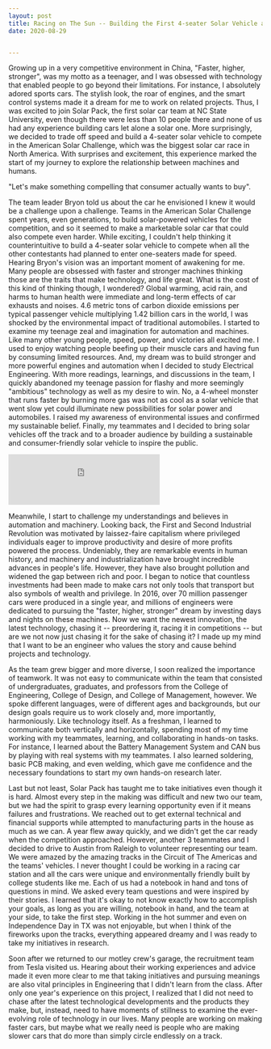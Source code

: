 ```yaml
---
layout: post
title: Racing on The Sun -- Building the First 4-seater Solar Vehicle at NC State University  
date: 2020-08-29 


---
```

 

Growing up in a very competitive environment in China, "Faster, higher, stronger", was my motto as a teenager, and I was obsessed with technology that enabled people to go beyond their limitations. For instance, I absolutely adored sports cars. The stylish look, the roar of engines, and the smart control systems made it a dream for me to work on related projects. Thus, I was excited to join Solar Pack, the first solar car team at NC State University, even though there were less than 10 people there and none of us had any experience building cars let alone a solar one. More surprisingly, we decided to trade off speed and build a 4-seater solar vehicle to compete in the American Solar Challenge, which was the biggest solar car race in North America. With surprises and excitement, this experience marked the start of my journey to explore the relationship between machines and humans. 

"Let's make something compelling that consumer actually wants to buy".

The team leader Bryon told us about the car he envisioned I knew it would be a challenge upon a challenge. Teams in the American Solar Challenge spent years, even generations, to build solar-powered vehicles for the competition, and so it seemed to make a marketable solar car that could also compete even harder. While exciting, I couldn't help thinking it counterintuitive to build a 4-seater solar vehicle to compete when all the other contestants had planned to enter one-seaters made for speed. Hearing Bryon's vision was an important moment of awakening for me. Many people are obsessed with faster and stronger machines thinking those are the traits that make technology, and life great. What is the cost of this kind of thinking though, I wondered? Global warming, acid rain, and harms to human health were immediate and long-term effects of car exhausts and noises. 4.6 metric tons of carbon dioxide emissions per typical passenger vehicle multiplying 1.42 billion cars in the world, I was shocked by the environmental impact of traditional automobiles. I started to examine my teenage zeal and imagination for automation and machines. Like many other young people, speed, power, and victories all excited me. I used to enjoy watching people beefing up their muscle cars and having fun by consuming limited resources. And, my dream was to build stronger and more powerful engines and automation when I decided to study Electrical Engineering. With more readings, learnings, and discussions in the team, I quickly abandoned my teenage passion for flashy and more seemingly "ambitious" technology as well as my desire to win. No, a 4-wheel monster that runs faster by burning more gas was not as cool as a solar vehicle that went slow yet could illuminate new possibilities for solar power and automobiles. I raised my awareness of environmental issues and confirmed my sustainable belief. Finally, my teammates and I decided to bring solar vehicles off the track and to a broader audience by building a sustainable and consumer-friendly solar vehicle to inspire the public. 

<iframe title='Cars produced' src='https://www.theworldcounts.com/embed/challenges/73?background_color=white&color=black&font_family=%22Helvetica+Neue%22%2C+Arial%2C+sans-serif&font_size=14' style='border: none' height='100' width='300'></iframe>



Meanwhile, I start to challenge my understandings and believes in automation and machinery. Looking back, the First and Second Industrial Revolution was motivated by laissez-faire capitalism where privileged individuals eager to improve productivity and desire of more profits powered the process. Undeniably, they are remarkable events in human history, and machinery and industrialization have brought incredible advances in people's life. However, they have also brought pollution and widened the gap between rich and poor. I began to notice that countless investments had been made to make cars not only tools that transport but also symbols of wealth and privilege. In 2016, over 70 million passenger cars were produced in a single year, and millions of engineers were dedicated to pursuing the "faster, higher, stronger" dream by investing days and nights on these machines. Now we want the newest innovation, the latest technology, chasing it -- preordering it, racing it in competitions -- but are we not now just chasing it for the sake of chasing it? I made up my mind that I want to be an engineer who values the story and cause behind projects and technology.

As the team grew bigger and more diverse, I soon realized the importance of teamwork. It was not easy to communicate within the team that consisted of undergraduates, graduates, and professors from the College of Engineering, College of Design, and College of Management, however. We spoke different languages, were of different ages and backgrounds, but our design goals require us to work closely and, more importantly, harmoniously. Like technology itself. As a freshman, I learned to communicate both vertically and horizontally, spending most of my time working with my teammates, learning, and collaborating in hands-on tasks. For instance, I learned about the Battery Management System and CAN bus by playing with real systems with my teammates. I also learned soldering, basic PCB making, and even welding, which gave me confidence and the necessary foundations to start my own hands-on research later. 

Last but not least, Solar Pack has taught me to take initiatives even though it is hard. Almost every step in the making was difficult and new two our team, but we had the spirit to grasp every learning opportunity even if it means failures and frustrations. We reached out to get external technical and financial supports while attempted to manufacturing parts in the house as much as we can. A year flew away quickly, and we didn't get the car ready when the competition approached. However, another 3 teammates and I decided to drive to Austin from Raleigh to volunteer representing our team. We were amazed by the amazing tracks in the Circuit of The Americas and the teams' vehicles. I never thought I could be working in a racing car station and all the cars were unique and environmentally friendly built by college students like me. Each of us had a notebook in hand and tons of questions in mind. We asked every team questions and were inspired by their stories. I learned that it's okay to not know exactly how to accomplish your goals, as long as you are willing, notebook in hand, and the team at your side, to take the first step. Working in the hot summer and even on Independence Day in TX was not enjoyable, but when I think of the fireworks upon the tracks, everything appeared dreamy and I was ready to take my initiatives in research. 

Soon after we returned to our motley crew's garage, the recruitment team from Tesla visited us. Hearing about their working experiences and advice made it even more clear to me that taking initiatives and pursuing meanings are also vital principles in Engineering that I didn't learn from the class. After only one year's experience on this project, I realized that I did not need to chase after the latest technological developments and the products they make, but, instead, need to have moments of stillness to examine the ever-evolving role of technology in our lives. Many people are working on making faster cars, but maybe what we really need is people who are making slower cars that do more than simply circle endlessly on a track. 




